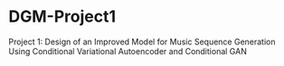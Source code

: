 # DGM-Project1
Project 1: Design of an Improved Model for Music Sequence Generation Using Conditional Variational Autoencoder and Conditional GAN
